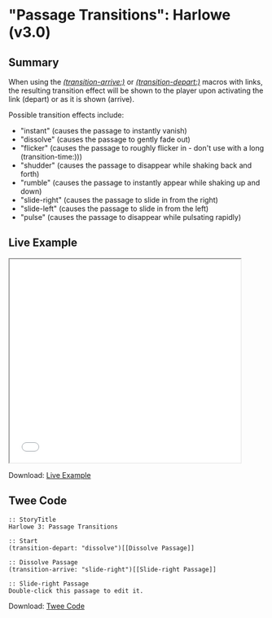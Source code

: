 # "Passage Transitions": Harlowe (v3.0)

## Summary

When using the [*(transition-arrive:)*](https://twine2.neocities.org/#macro_transition-arrive) or [*(transition-depart:)*](https://twine2.neocities.org/#macro_transition-depart) macros with links, the resulting transition effect will be shown to the player upon activating the link (depart) or as it is shown (arrive).

Possible transition effects include:
* "instant" (causes the passage to instantly vanish)
* "dissolve" (causes the passage to gently fade out)
* "flicker" (causes the passage to roughly flicker in - don't use with a long (transition-time:)))
* "shudder" (causes the passage to disappear while shaking back and forth)
* "rumble" (causes the passage to instantly appear while shaking up and down)
* "slide-right" (causes the passage to slide in from the right)
* "slide-left" (causes the passage to slide in from the left)
* "pulse" (causes the passage to disappear while pulsating rapidly)

## Live Example

<section>
<iframe src="harlowe_passagetransitions_example.html" height=400 width=90%></iframe>


Download: <a href="harlowe_passagetransitions_example.html" target="_blank">Live Example</a>
</section>

## Twee Code

```
:: StoryTitle
Harlowe 3: Passage Transitions

:: Start
(transition-depart: "dissolve")[[Dissolve Passage]]

:: Dissolve Passage
(transition-arrive: "slide-right")[[Slide-right Passage]]

:: Slide-right Passage
Double-click this passage to edit it.

```

Download: <a href="harlowe_passagetransitions_twee.txt" target="_blank">Twee Code</a>
